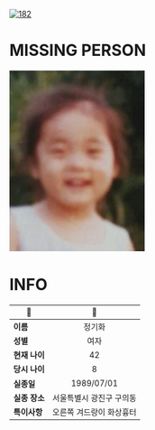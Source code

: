 [![182](https://img.shields.io/badge/%EC%8B%A4%EC%A2%85%EC%8B%A0%EA%B3%A0%EB%8A%94%20%EA%B5%AD%EB%B2%88%EC%97%86%EC%9D%B4-182-blue)](http://safe182.go.kr/index.do)

# MISSING PERSON

<img src="./missing_person.jpg">

# INFO

|🔑|💎|
|--|:--:|
|**이름**|정기화|
|**성별**|여자|
|**현재 나이**|42|
|**당시 나이**|8|
|**실종일**|1989/07/01|
|**실종 장소**|서울특별시 광진구 구의동 |
|**특이사항**|오른쪽 겨드랑이 화상흉터|
